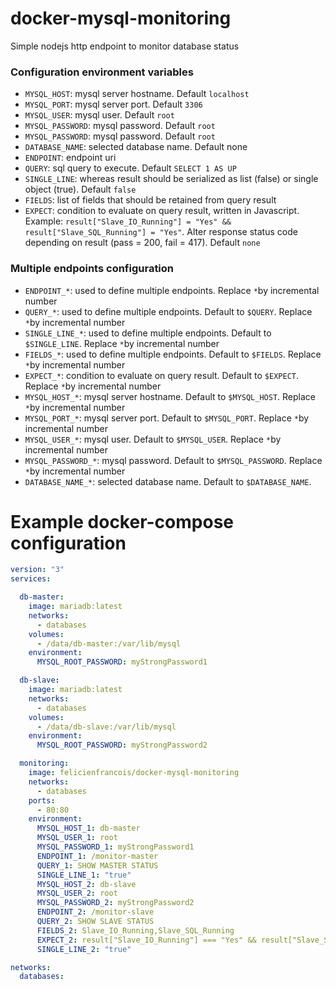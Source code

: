 # docker-mysql-monitoring
Simple nodejs http endpoint to monitor database status

### Configuration environment variables

- `MYSQL_HOST`: mysql server hostname. Default `localhost`
- `MYSQL_PORT`: mysql server port. Default `3306`
- `MYSQL_USER`: mysql user. Default `root`
- `MYSQL_PASSWORD`: mysql password. Default `root`
- `MYSQL_PASSWORD`: mysql password. Default `root`
- `DATABASE_NAME`: selected database name. Default none
- `ENDPOINT`: endpoint uri
- `QUERY`: sql query to execute. Default `SELECT 1 AS UP`
- `SINGLE_LINE`: whereas result should be serialized as list (false) or single object (true). Default `false`
- `FIELDS`: list of fields that should be retained from query result
- `EXPECT`: condition to evaluate on query result, written in Javascript. Example: `result["Slave_IO_Running"] = "Yes" && result["Slave_SQL_Running"] = "Yes"`. Alter response status code depending on result (pass = 200, fail = 417). Default `none`

### Multiple endpoints configuration
- `ENDPOINT_*`: used to define multiple endpoints. Replace `*`by incremental number
- `QUERY_*`:  used to define multiple endpoints. Default to `$QUERY`. Replace `*`by incremental number
- `SINGLE_LINE_*`:  used to define multiple endpoints. Default to `$SINGLE_LINE`. Replace `*`by incremental number
- `FIELDS_*`:  used to define multiple endpoints. Default to `$FIELDS`. Replace `*`by incremental number
- `EXPECT_*`:  condition to evaluate on query result. Default to `$EXPECT`. Replace `*`by incremental number
- `MYSQL_HOST_*`: mysql server hostname. Default to `$MYSQL_HOST`. Replace `*`by incremental number
- `MYSQL_PORT_*`: mysql server port. Default to `$MYSQL_PORT`. Replace `*`by incremental number
- `MYSQL_USER_*`: mysql user. Default to `$MYSQL_USER`. Replace `*`by incremental number
- `MYSQL_PASSWORD_*`: mysql password. Default to `$MYSQL_PASSWORD`. Replace `*`by incremental number
- `DATABASE_NAME_*`: selected database name. Default to `$DATABASE_NAME`.

# Example docker-compose configuration

```yml
version: "3"
services:

  db-master:
    image: mariadb:latest
    networks:
      - databases
    volumes:
      - /data/db-master:/var/lib/mysql
    environment:
      MYSQL_ROOT_PASSWORD: myStrongPassword1

  db-slave:
    image: mariadb:latest
    networks:
      - databases
    volumes:
      - /data/db-slave:/var/lib/mysql
    environment:
      MYSQL_ROOT_PASSWORD: myStrongPassword2

  monitoring:
    image: felicienfrancois/docker-mysql-monitoring
    networks:
      - databases
    ports:
      - 80:80
    environment:
      MYSQL_HOST_1: db-master
      MYSQL_USER_1: root
      MYSQL_PASSWORD_1: myStrongPassword1
      ENDPOINT_1: /monitor-master
      QUERY_1: SHOW MASTER STATUS
      SINGLE_LINE_1: "true"
      MYSQL_HOST_2: db-slave
      MYSQL_USER_2: root
      MYSQL_PASSWORD_2: myStrongPassword2
      ENDPOINT_2: /monitor-slave
      QUERY_2: SHOW SLAVE STATUS
      FIELDS_2: Slave_IO_Running,Slave_SQL_Running
      EXPECT_2: result["Slave_IO_Running"] === "Yes" && result["Slave_SQL_Running"] === "Yes"
      SINGLE_LINE_2: "true"

networks:
  databases:
```
